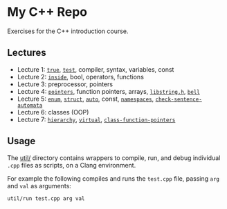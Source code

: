 # My C++ Repo

Exercises for the C++ introduction course.


## Lectures

- Lecture 1: [`true`](true.cpp), [`test`](test.cpp), compiler, syntax, variables, const
- Lecture 2: [`inside`](inside.cpp), bool, operators, functions
- Lecture 3: preprocessor, pointers
- Lecture 4: [`pointers`](pointers.cpp), function pointers, arrays, [`libstring.h`](libstring.h), [`bell`](bell.cpp)
- Lecture 5: [`enum`](enum.cpp),
  [`struct`](struct.cpp),
  [`auto`](auto.cpp),
  const,
  [`namespaces`](namespaces.cpp),
  [`check-sentence-automata`](check-sentence.cpp)
- Lecture 6: classes (OOP)
- Lecture 7: [`hierarchy`](hierarchy.cpp), [`virtual`](virtual.cpp), [`class-function-pointers`](class-function-pointers.cpp)


## Usage

The [util/](util) directory contains wrappers to compile, run, and debug individual `.cpp` files as scripts, on a Clang environment.

For example the following compiles and runs the `test.cpp` file, passing `arg` and `val` as arguments:

```sh
util/run test.cpp arg val
```
